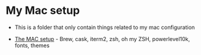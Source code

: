 # My Mac setup

* This is a folder that only contain things related to my mac configuration

   
* [The MAC setup](https://github.com/fcarvalhopacheco/HOW2/blob/master/1.macos_catalina_setup/myOSsetup.md)
      -  Brew, cask, iterm2, zsh, oh my ZSH, powerlevel10k, fonts, themes
